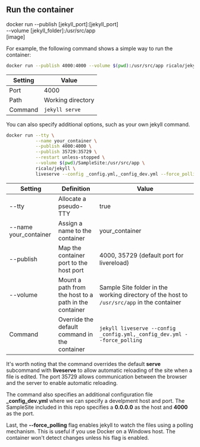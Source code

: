 ## Run the container

docker run --publish [jekyll_port]:[jekyll_port] \
           --volume [jekyll_folder]:/usr/src/app \
           [image]


For example, the following command shows a simple way to run the container:

```bash
docker run --publish 4000:4000 --volume $(pwd):/usr/src/app ricalo/jekyll
```

| Setting | Value             |
|---------|-------------------|
| Port    | 4000              |
| Path    | Working directory |
| Command | `jekyll serve`    |

You can also specify additional options, such as your own jekyll command.

```bash
docker run --tty \
           --name your_container \
           --publish 4000:4000 \
           --publish 35729:35729 \
           --restart unless-stopped \
           --volume $(pwd)/SampleSite:/usr/src/app \
           ricalo/jekyll \
           liveserve --config _config.yml,_config_dev.yml --force_polling
```

| Setting               | Definition                                            | Value                                                                                      |
|-----------------------|-------------------------------------------------------|--------------------------------------------------------------------------------------------|
| --tty                 | Allocate a pseudo-TTY                                 | true                                                                                       |
| --name your_container | Assign a name to the container                        | your_container                                                                             |
| --publish             | Map the container port to the host port               | 4000, 35729 (default port for livereload)                                                  |
| --volume              | Mount a path from the host to a path in the container | Sample Site folder in the working directory of the host to `/usr/src/app` in the container |
| Command               | Override the default command in the container         | `jekyll liveserve --config _config.yml,_config_dev.yml --force_polling`                    |

It's worth noting that the command overrides the default **serve** subcommand with **liveserve** to allow automatic reloading of the site when a file is edited. The port 35729 allows communication between the browser and the server to enable automatic reloading.

The command also specifies an additional configuration file **_config_dev.yml** where we can specify a develpment host and port. The SampleSite included in this repo specifies a **0.0.0.0** as the host and **4000** as the port.

Last, the **--force_polling** flag enables jekyll to watch the files using a polling mechanism. This is useful if you use Docker on a Windows host. The container won't detect changes unless his flag is enabled.